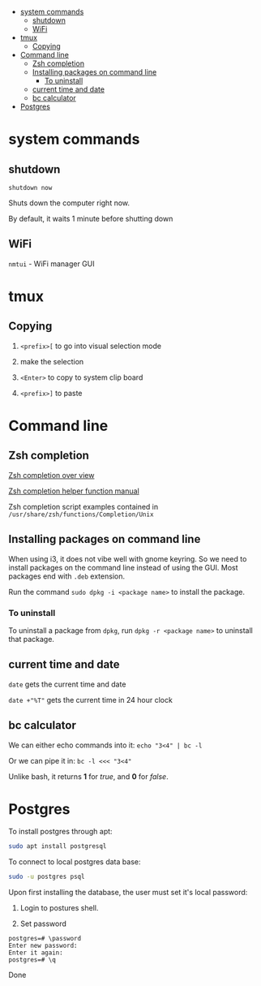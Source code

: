 <!-- vim-markdown-toc GFM -->

* [system commands](#system-commands)
    * [shutdown](#shutdown)
    * [WiFi](#wifi)
* [tmux](#tmux)
    * [Copying](#copying)
* [Command line](#command-line)
    * [Zsh completion](#zsh-completion)
    * [Installing packages on command line](#installing-packages-on-command-line)
        * [To uninstall](#to-uninstall)
    * [current time and date](#current-time-and-date)
    * [bc calculator](#bc-calculator)
* [Postgres](#postgres)

<!-- vim-markdown-toc -->


# system commands

## shutdown

`shutdown now`

Shuts down the computer right now.

By default, it waits 1 minute before shutting down

## WiFi

`nmtui` - WiFi manager GUI

# tmux

## Copying

1. `<prefix>[` to go into visual selection mode

2. make the selection

3. `<Enter>` to copy to system clip board

4. `<prefix>]` to paste

# Command line

## Zsh completion

[Zsh completion over
view](https://github.com/zsh-users/zsh-completions/blob/master/zsh-completions-howto.org#getting-started)

[Zsh completion helper function
manual](https://zsh.sourceforge.io/Doc/Release/Completion-System.html#Completion-Functions)

Zsh completion script examples contained in
`/usr/share/zsh/functions/Completion/Unix`

## Installing packages on command line

When using i3, it does not vibe well with gnome keyring. So we need to install
packages on the command line instead of using the GUI. Most packages end with
`.deb` extension. 

Run the command `sudo dpkg -i <package name>` to install the package.

### To uninstall 

To uninstall a package from `dpkg`, run `dpkg -r <package name>` to uninstall
that package.

## current time and date

`date` gets the current time and date

`date +"%T"` gets the current time in 24 hour clock

## bc calculator

We can either echo commands into it: `echo "3<4" | bc -l`

Or we can pipe it in: `bc -l <<< "3<4"`

Unlike bash, it returns **1** for *true*, and **0** for *false*.

# Postgres

To install postgres through apt:

```bash
sudo apt install postgresql
```

To connect to local postgres data base: 

```bash
sudo -u postgres psql
```

Upon first installing the database, the user must set it's local password:

1. Login to postures shell.

2. Set password

```
postgres=# \password
Enter new password:
Enter it again:
postgres=# \q
```

Done
